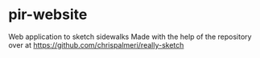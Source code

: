# pir-website
Web application to sketch sidewalks
Made with the help of the repository over at https://github.com/chrispalmeri/really-sketch
